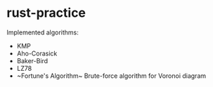 # rust-practice

Implemented algorithms:

- KMP
- Aho-Corasick
- Baker-Bird
- LZ78
- ~Fortune's Algorithm~ Brute-force algorithm for Voronoi diagram

